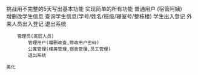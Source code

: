 挑战用不完整的5天写出基本功能
    实现简单的所有功能
        普通用户 (宿管阿姨)   
            增删改学生信息
            查询学生信息(学号/姓名/班级/寝室号/整栋楼) 
            学生出入登记
            外来人员出入登记
            退出系统
            
        管理员(高层人员)
            管理用户(增删改查,修改用户密码)
            公寓管理(楼房管理,宿舍管理,员工管理)
            退出系统 

    美化

